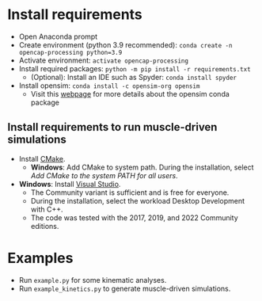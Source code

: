 
# Install requirements
- Open Anaconda prompt
- Create environment (python 3.9 recommended): `conda create -n opencap-processing python=3.9`
- Activate environment: `activate opencap-processing`
- Install required packages: `python -m pip install -r requirements.txt`
    - (Optional): Install an IDE such as Spyder: `conda install spyder` 
- Install opensim: `conda install -c opensim-org opensim`
    - Visit this [webpage](https://simtk-confluence.stanford.edu:8443/display/OpenSim/Conda+Package) for more details about the opensim conda package
    
## Install requirements to run muscle-driven simulations
- Install [CMake](https://cmake.org/download/).
    - **Windows**: Add CMake to system path. During the installation, select *Add CMake to the system PATH for all users*.
- **Windows**: Install [Visual Studio](https://visualstudio.microsoft.com/downloads/).
    - The Community variant is sufficient and is free for everyone.
    - During the installation, select the workload Desktop Development with C++.
    - The code was tested with the 2017, 2019, and 2022 Community editions.
    
# Examples
- Run `example.py` for some kinematic analyses.
- Run `example_kinetics.py` to generate muscle-driven simulations.
